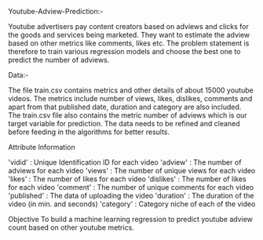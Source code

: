 Youtube-Adview-Prediction:-

Youtube advertisers pay content creators based on adviews and clicks for the goods and services being marketed. They want to estimate the adview based on other metrics like comments, likes etc. The problem statement is therefore to train various regression models and choose the best one to predict the number of adviews.

Data:-

The file train.csv contains metrics and other details of about 15000 youtube videos. The metrics include number of views, likes, dislikes, comments and apart from that published date, duration and category are also included. The train.csv file also contains the metric number of adviews which is our target variable for prediction. The data needs to be refined and cleaned before feeding in the algorithms for better results.


Attribute Information

'vidid' : Unique Identification ID for each video
'adview' : The number of adviews for each video
'views' : The number of unique views for each video
'likes' : The number of likes for each video
'dislikes' : The number of likes for each video
'comment' : The number of unique comments for each video
'published' : The data of uploading the video
'duration' : The duration of the video (in min. and seconds)
'category' : Category niche of each of the video

Objective
To build a machine learning regression to predict youtube adview count based on other youtube metrics.

